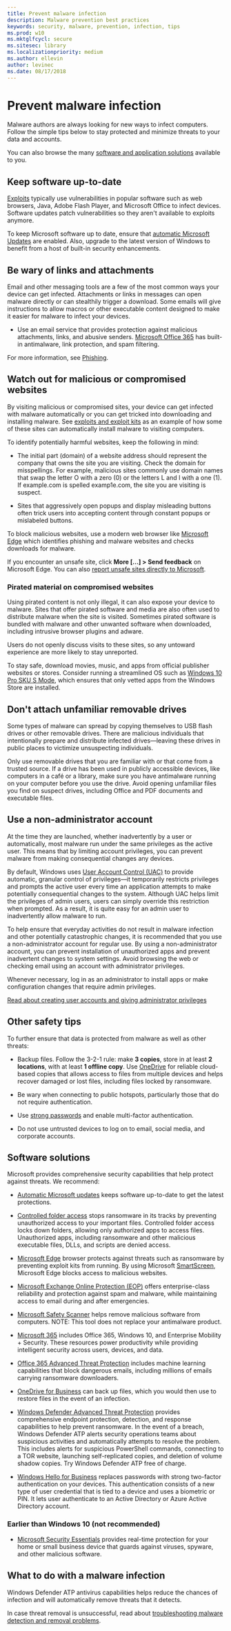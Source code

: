 ```yaml
---
title: Prevent malware infection
description: Malware prevention best practices
keywords: security, malware, prevention, infection, tips
ms.prod: w10
ms.mktglfcycl: secure
ms.sitesec: library
ms.localizationpriority: medium
ms.author: ellevin
author: levinec
ms.date: 08/17/2018
---
```

# Prevent malware infection

Malware authors are always looking for new ways to infect computers. Follow the simple tips below to stay protected and minimize threats to your data and accounts.

You can also browse the many [software and application solutions](https://review.docs.microsoft.com/en-us/windows/security/intelligence/prevent-malware-infection?branch=wdsi-migration-stuff#software-solutions) available to you.

## Keep software up-to-date

[Exploits](exploits-malware.md) typically use vulnerabilities in popular software such as web browsers, Java, Adobe Flash Player, and Microsoft Office to infect devices. Software updates patch vulnerabilities so they aren't available to exploits anymore.

To keep Microsoft software up to date, ensure that [automatic Microsoft Updates](https://support.microsoft.com/help/12373/windows-update-faq) are enabled. Also, upgrade to the latest version of Windows to benefit from a host of built-in security enhancements.

## Be wary of links and attachments

Email and other messaging tools are a few of the most common ways your device can get infected. Attachments or links in messages can open malware directly or can stealthily trigger a download. Some emails will give instructions to allow macros or other executable content designed to make it easier for malware to infect your devices.

* Use an email service that provides protection against malicious attachments, links, and abusive senders. [Microsoft Office 365](https://support.office.com/article/Anti-spam-and-anti-malware-protection-in-Office-365-5ce5cf47-2120-4e51-a403-426a13358b7e) has built-in antimalware, link protection, and spam filtering.

For more information, see [Phishing](phishing.md).

## Watch out for malicious or compromised websites

By visiting malicious or compromised sites, your device can get infected with malware automatically or you can get tricked into downloading and installing malware.  See [exploits and exploit kits](exploits-malware.md) as an example of how some of these sites can automatically install malware to visiting computers.

To identify potentially harmful websites, keep the following in mind:

* The initial part (domain) of a website address should represent the company that owns the site you are visiting. Check the domain for misspellings. For example, malicious sites commonly use domain names that swap the letter O with a zero (0) or the letters L and I with a one (1). If example<span></span>.com is spelled examp1e<span></span>.com, the site you are visiting is suspect.

* Sites that aggressively open popups and display misleading buttons often trick users into accepting content through constant popups or mislabeled buttons.

To block malicious websites, use a modern web browser like [Microsoft Edge](https://www.microsoft.com/windows/microsoft-edge?ocid=cx-wdsi-articles) which identifies phishing and malware websites and checks downloads for malware.

If you encounter an unsafe site, click **More […] > Send feedback** on Microsoft Edge. You can also [report unsafe sites directly to Microsoft](https://www.microsoft.com/wdsi/support/report-unsafe-site).

### Pirated material on compromised websites

Using pirated content is not only illegal, it can also expose your device to malware. Sites that offer pirated software and media are also often used to distribute malware when the site is visited. Sometimes pirated software is bundled with malware and other unwanted software when downloaded, including intrusive browser plugins and adware.

Users do not openly discuss visits to these sites, so any untoward experience are more likely to stay unreported.

To stay safe, download movies, music, and apps from official publisher websites or stores. Consider running a streamlined OS such as [Windows 10 Pro SKU S Mode](https://www.microsoft.com/windows/windows-10-s?ocid=cx-wdsi-articles), which ensures that only vetted apps from the Windows Store are installed.

## Don't attach unfamiliar removable drives

Some types of malware can spread by copying themselves to USB flash drives or other removable drives. There are malicious individuals that intentionally prepare and distribute infected drives—leaving these drives in public places to victimize unsuspecting individuals.

Only use removable drives that you are familiar with or that come from a trusted source. If a drive has been used in publicly accessible devices, like computers in a café or a library, make sure you have antimalware running on your computer before you use the drive. Avoid opening unfamiliar files you find on suspect drives, including Office and PDF documents and executable files.

## Use a non-administrator account

At the time they are launched, whether inadvertently by a user or automatically, most malware run under the same privileges as the active user. This means that by limiting account privileges, you can prevent malware from making consequential changes any devices.

By default, Windows uses [User Account Control (UAC)](https://docs.microsoft.com/windows/access-protection/user-account-control/user-account-control-overview) to provide automatic, granular control of privileges—it temporarily restricts privileges and prompts the active user every time an application attempts to make potentially consequential changes to the system. Although UAC helps limit the privileges of admin users, users can simply override this restriction when prompted. As a result, it is quite easy for an admin user to inadvertently allow malware to run.

To help ensure that everyday activities do not result in malware infection and other potentially catastrophic changes, it is recommended that you use a non-administrator account for regular use. By using a non-administrator account, you can prevent installation of unauthorized apps and prevent inadvertent changes to system settings. Avoid browsing the web or checking email using an account with administrator privileges.

Whenever necessary, log in as an administrator to install apps or make configuration changes that require admin privileges.

[Read about creating user accounts and giving administrator privileges](https://support.microsoft.com/help/4026923/windows-create-a-local-user-or-administrator-account-in-windows-10)

## Other safety tips

To further ensure that data is protected from malware as well as other threats:

* Backup files. Follow the 3-2-1 rule: make **3 copies**, store in at least **2 locations**, with at least **1 offline copy**. Use [OneDrive](https://onedrive.live.com/about/?ocid=cx-wdsi-articles) for reliable cloud-based copies that allows access to files from multiple devices and helps recover damaged or lost files, including files locked by ransomware.

* Be wary when connecting to public hotspots, particularly those that do not require authentication.

* Use [strong passwords](https://support.microsoft.com/help/12410/microsoft-account-help-protect-account) and enable multi-factor authentication.

* Do not use untrusted devices to log on to email, social media, and corporate accounts.

## Software solutions

Microsoft provides comprehensive security capabilities that help protect against threats. We recommend:

* [Automatic Microsoft updates](https://support.microsoft.com/help/12373/windows-update-faq) keeps software up-to-date to get the latest protections.

* [Controlled folder access](https://docs.microsoft.com/windows/security/threat-protection/windows-defender-exploit-guard/enable-controlled-folders-exploit-guard) stops ransomware in its tracks by preventing unauthorized access to your important files. Controlled folder access locks down folders, allowing only authorized apps to access files. Unauthorized apps, including ransomware and other malicious executable files, DLLs, and scripts are denied access.

* [Microsoft Edge](https://docs.microsoft.com/microsoft-edge/deploy/index) browser protects against threats such as ransomware by preventing exploit kits from running. By using Microsoft [SmartScreen](https://docs.microsoft.com/en-us/microsoft-edge/deploy/index), Microsoft Edge blocks access to malicious websites.

* [Microsoft Exchange Online Protection (EOP)](https://products.office.com/exchange/exchange-email-security-spam-protection) offers enterprise-class reliability and protection against spam and malware, while maintaining access to email during and after emergencies.

* [Microsoft Safety Scanner](https://www.microsoft.com/wdsi/products/scanner) helps remove malicious software from computers. NOTE: This tool does not replace your antimalware product.

* [Microsoft 365](https://docs.microsoft.com/microsoft-365/enterprise/#pivot=itadmin&panel=it-security) includes Office 365, Windows 10, and Enterprise Mobility + Security. These resources power productivity while providing intelligent security across users, devices, and data.

* [Office 365 Advanced Threat Protection](https://technet.microsoft.com/library/exchange-online-advanced-threat-protection-service-description.aspx) includes machine learning capabilities that block dangerous emails, including millions of emails carrying ransomware downloaders.

* [OneDrive for Business](https://support.office.com/article/restore-a-previous-version-of-a-file-in-onedrive-159cad6d-d76e-4981-88ef-de6e96c93893?ui=en-US&rs=en-US&ad=US) can back up files, which you would then use to restore files in the event of an infection.

* [Windows Defender Advanced Threat Protection](https://docs.microsoft.com/windows/security/threat-protection/windows-defender-atp/windows-defender-advanced-threat-protection) provides comprehensive endpoint protection, detection, and response capabilities to help prevent ransomware. In the event of a breach, Windows Defender ATP alerts security operations teams about suspicious activities and automatically attempts to resolve the problem. This includes alerts for suspicious PowerShell commands, connecting to a TOR website, launching self-replicated copies, and deletion of volume shadow copies. Try Windows Defender ATP free of charge.

* [Windows Hello for Business](https://docs.microsoft.com/windows/security/identity-protection/hello-for-business/hello-identity-verification) replaces passwords with strong two-factor authentication on your devices. This authentication consists of a new type of user credential that is tied to a device and uses a biometric or PIN. It lets user authenticate to an Active Directory or Azure Active Directory account.

### Earlier than Windows 10 (not recommended)

* [Microsoft Security Essentials](https://www.microsoft.com/download/details.aspx?id=5201) provides real-time protection for your home or small business device that guards against viruses, spyware, and other malicious software.

## What to do with a malware infection

Windows Defender ATP antivirus capabilities helps reduce the chances of infection and will automatically remove threats that it detects.

In case threat removal is unsuccessful, read about [troubleshooting malware detection and removal problems](https://www.microsoft.com/wdsi/help/troubleshooting-infection).